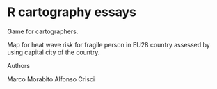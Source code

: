 # R cartography essays

Game for cartographers.

Map for heat wave risk for fragile person in EU28 country assessed by using capital city of the country.

Authors

Marco Morabito 
Alfonso Crisci
